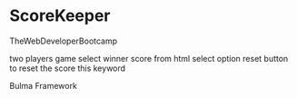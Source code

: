 # ScoreKeeper
TheWebDeveloperBootcamp 


two players game
select winner score from html select option
reset button to reset the score
this keyword

Bulma Framework
